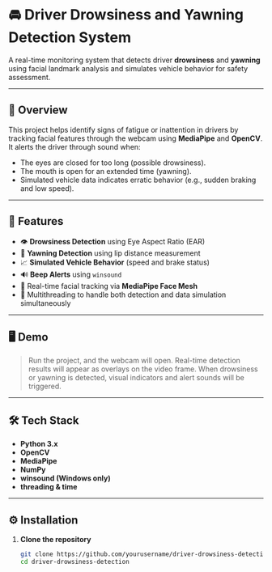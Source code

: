 # 🚘 Driver Drowsiness and Yawning Detection System

A real-time monitoring system that detects driver **drowsiness** and **yawning** using facial landmark analysis and simulates vehicle behavior for safety assessment.

---

## 📌 Overview

This project helps identify signs of fatigue or inattention in drivers by tracking facial features through the webcam using **MediaPipe** and **OpenCV**. It alerts the driver through sound when:

- The eyes are closed for too long (possible drowsiness).
- The mouth is open for an extended time (yawning).
- Simulated vehicle data indicates erratic behavior (e.g., sudden braking and low speed).

---

## 🚀 Features

- 👁️ **Drowsiness Detection** using Eye Aspect Ratio (EAR)
- 👄 **Yawning Detection** using lip distance measurement
- 📈 **Simulated Vehicle Behavior** (speed and brake status)
- 🔊 **Beep Alerts** using `winsound`
- 🎯 Real-time facial tracking via **MediaPipe Face Mesh**
- 🧵 Multithreading to handle both detection and data simulation simultaneously

---

## 🖥️ Demo

> Run the project, and the webcam will open. Real-time detection results will appear as overlays on the video frame. When drowsiness or yawning is detected, visual indicators and alert sounds will be triggered.

---

## 🛠️ Tech Stack

- **Python 3.x**
- **OpenCV**
- **MediaPipe**
- **NumPy**
- **winsound (Windows only)**
- **threading & time**

---

## ⚙️ Installation

1. **Clone the repository**
   ```bash
   git clone https://github.com/yourusername/driver-drowsiness-detection.git
   cd driver-drowsiness-detection
